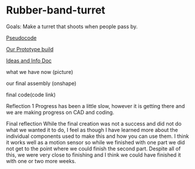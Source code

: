 # Rubber-band-turret

Goals:
Make a turret that shoots when people pass by.

[Pseudocode](https://github.com/Ashanks70/Rubber-band-turret/blob/da9d127c12a90a106d766b24e5019cd8b1f7e316/pseudocode#)

[Our Prototype build](https://cvilleschools.onshape.com/documents/0c580a67f37cedab4787cb5b/w/3adaea760dfe60e670bdba07/e/58ff7b08b551ae91478b5c9e)

[Ideas and Info Doc](https://docs.google.com/document/d/1VParREB_qOxd4Y_FFzxo0lPHNGly_q6GpeWBOjWirfw/edit)


what we have now (picture)




our final assembly (onshape)






final code(code link)













Reflection 1
Progress has been a little slow, however it is getting there and we are making progress on CAD and coding.



Final reflection While the final creation was not a success and did not do what we wanted it to do, I feel as though I have learned more about the individual components used to make this and how you can use them. I think it works well as a motion sensor so while we finished with one part we did not get to the point where we could finish the second part. Despite all of this, we were very close to finishing and I think we could have finished it with one or two more weeks.
